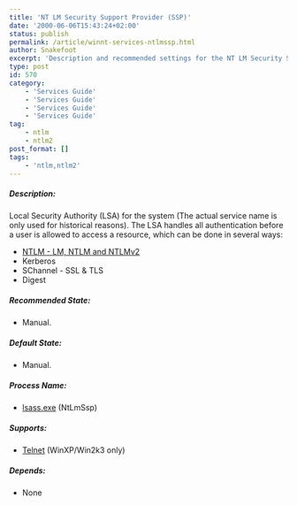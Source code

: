 ```yaml
---
title: 'NT LM Security Support Provider (SSP)'
date: '2000-06-06T15:43:24+02:00'
status: publish
permalink: /article/winnt-services-ntlmssp.html
author: Snakefoot
excerpt: 'Description and recommended settings for the NT LM Security Support Provider service.'
type: post
id: 570
category:
    - 'Services Guide'
    - 'Services Guide'
    - 'Services Guide'
    - 'Services Guide'
tag:
    - ntlm
    - ntlm2
post_format: []
tags:
    - 'ntlm,ntlm2'
---
```

##### Description:

 Local Security Authority (LSA) for the system (The actual service name is only used for historical reasons). The LSA handles all authentication before a user is allowed to access a resource, which can be done in several ways:
- [NTLM - LM, NTLM and NTLMv2](/article/windows-password-encryption.html)
- Kerberos
- SChannel - SSL &amp; TLS
- Digest

##### Recommended State:

- Manual.

##### Default State:

- Manual.

##### Process Name:

- [lsass.exe](/article/winnt-services-wrapper.html) (NtLmSsp)

##### Supports:

- [Telnet](/article/winnt-services-telnet.html) (WinXP/Win2k3 only)

##### Depends:

- None